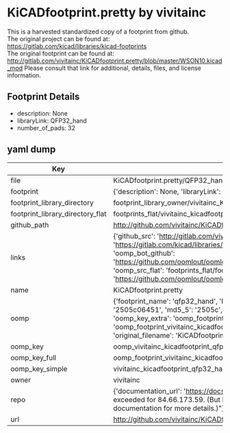 # KiCADfootprint.pretty by vivitainc  
This is a harvested standardized copy of a footprint from github.  
The original project can be found at:  
https://gitlab.com/kicad/libraries/kicad-footprints  
The original footprint can be found at:
http://gitlab.com/vivitainc/KiCADfootprint.pretty/blob/master/WSON10.kicad_mod
Please consult that link for additional, details, files, and license information.  
## Footprint Details
* description: None  
* libraryLink: QFP32_hand  
* number_of_pads: 32  
## yaml dump  
| Key | Value |  
| --- | --- |  
| file | KiCADfootprint.pretty/QFP32_hand.kicad_mod |  
| footprint | {'description': None, 'libraryLink': 'QFP32_hand', 'number_of_pads': 32} |  
| footprint_library_directory | footprint_library_owner/vivitainc_KiCADfootprint.pretty |  
| footprint_library_directory_flat | footprints_flat/vivitainc_kicadfootprint_qfp32_hand/working |  
| github_path | http://github.com/vivitainc/KiCADfootprint.pretty/blob/master/QFP32_hand.kicad_mod |  
| links | {'github_src': 'http://gitlab.com/vivitainc/KiCADfootprint.pretty/blob/master/WSON10.kicad_mod', 'github_src_repo': 'https://gitlab.com/kicad/libraries/kicad-footprints', 'oomp_bot': 'footprints/vivitainc_kicadfootprint_qfp32_hand/working', 'oomp_bot_github': 'https://github.com/oomlout/oomlout_oomp_footprint_bot/tree/main/footprints/vivitainc_kicadfootprint_qfp32_hand/working', 'oomp_src_flat': 'footprints_flat/footprints_flat/vivitainc_kicadfootprint_qfp32_hand/working', 'oomp_src_flat_github': 'https://github.com/oomlout/oomlout_oomp_footprint_src/tree/main/footprints_flat/vivitainc_kicadfootprint_qfp32_hand/working'} |  
| name | KiCADfootprint.pretty |  
| oomp | {'footprint_name': 'qfp32_hand', 'library_name': 'kicadfootprint', 'md5': '2505c06451874bd5dc9848c0c1bb6c0a', 'md5_10': '2505c06451', 'md5_5': '2505c', 'md5_6': '2505c0', 'oomp_key': 'oomp_vivitainc_kicadfootprint_qfp32_hand', 'oomp_key_extra': 'oomp_footprint_vivitainc_kicadfootprint_qfp32_hand', 'oomp_key_full': 'oomp_footprint_vivitainc_kicadfootprint_qfp32_hand_2505c0', 'oomp_key_simple': 'vivitainc_kicadfootprint_qfp32_hand', 'original_filename': 'KiCADfootprint.pretty/QFP32_hand.kicad_mod', 'owner_name': 'vivitainc'} |  
| oomp_key | oomp_vivitainc_kicadfootprint_qfp32_hand |  
| oomp_key_full | oomp_footprint_vivitainc_kicadfootprint_qfp32_hand |  
| oomp_key_simple | vivitainc_kicadfootprint_qfp32_hand |  
| owner | vivitainc |  
| repo | {'documentation_url': 'https://docs.github.com/rest/overview/resources-in-the-rest-api#rate-limiting', 'message': "API rate limit exceeded for 84.66.173.59. (But here's the good news: Authenticated requests get a higher rate limit. Check out the documentation for more details.)"} |  
| url | http://github.com/vivitainc/KiCADfootprint.pretty |  

